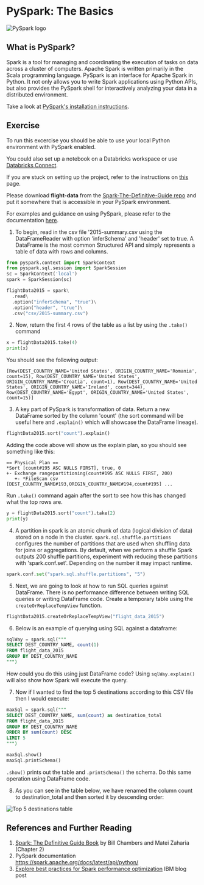 # PySpark: The Basics

![PySpark logo](https://miro.medium.com/max/800/1*VNdaFCkls0gyJR0ddP1PCQ.png "PySpark logo")

## What is PySpark?

Spark is a tool for managing and coordinating the execution of tasks on data across a cluster of computers. Apache Spark is written primarily in the Scala programming language. PySpark is an interface for Apache Spark in Python. It not only allows you to write Spark applications using Python APIs, but also provides the PySpark shell for interactively analyzing your data in a distributed environment.

Take a look at [PySpark's installation instructions](https://spark.apache.org/docs/latest/api/python/getting_started/install.html "PySpark's Installation Instructions").

## Exercise
To run this excercise you should be able to use your local Python environment with PySpark enabled.

You could also set up a notebook on a Databricks workspace or use [Databricks Connect](https://docs.databricks.com/dev-tools/databricks-connect.html).

If you are stuck on setting up the project, refer to the instructions on [this](https://github.com/databricks/Spark-The-Definitive-Guide "this") page.

Please download **flight-data** from the [Spark-The-Definitive-Guide repo](https://github.com/databricks/Spark-The-Definitive-Guide/tree/master/data/flight-data) and put it somewhere that is accessible in your PySpark environment.

For examples and guidance on using PySpark, please refer to the documentation [here](https://spark.apache.org/docs/latest/api/python/reference/api/pyspark.sql.SparkSession.html).

1) To begin, read in the csv file '2015-summary.csv using the DataFrameReader with option 'inferSchema' and 'header' set to true. A DataFrame is the most common Structured API and simply represents a table of data with rows and columns.

```python
from pyspark.context import SparkContext
from pyspark.sql.session import SparkSession
sc = SparkContext('local')
spark = SparkSession(sc)

flightData2015 = spark\
  .read\
  .option("inferSchema", "true")\
  .option("header", "true")\
  .csv("csv/2015-summary.csv")
```

2) Now, return the first 4 rows of the table as a list by using the `.take()` command

```python
x = flightData2015.take(4)
print(x)
```
You should see the following output:

    [Row(DEST_COUNTRY_NAME='United States', ORIGIN_COUNTRY_NAME='Romania', count=15), Row(DEST_COUNTRY_NAME='United States', ORIGIN_COUNTRY_NAME='Croatia', count=1), Row(DEST_COUNTRY_NAME='United States', ORIGIN_COUNTRY_NAME='Ireland', count=344), Row(DEST_COUNTRY_NAME='Egypt', ORIGIN_COUNTRY_NAME='United States', count=15)]

3) A key part of PySpark is transformation of data. Return a new DataFrame sorted by the column 'count' (the sort command will be useful here and `.explain()` which will showcase the DataFrame lineage).

```python
flightData2015.sort("count").explain()
```

Adding the code above will show us the explain plan, so you should see something like this:

    == Physical Plan ==
    *Sort [count#195 ASC NULLS FIRST], true, 0
    +- Exchange rangepartitioning(count#195 ASC NULLS FIRST, 200)
       +- *FileScan csv [DEST_COUNTRY_NAME#193,ORIGIN_COUNTRY_NAME#194,count#195] ...

Run `.take()` command again after the sort to see how this has changed what the top rows are.

```python
y = flightData2015.sort("count").take(2)
print(y)
```

4) A partition in spark is an atomic chunk of data (logical division of data) stored on a node in the cluster. `spark.sql.shuffle.partitions` configures the number of partitions that are used when shuffling data for joins or aggregations. By default, when we perform a shuffle Spark outputs 200 shuffle partitions, experiment with reducing these partitions with 'spark.conf.set'. Depending on the number it may impact runtime.

```python
spark.conf.set("spark.sql.shuffle.partitions", "5")
```

5) Next, we are going to look at how to run SQL queries against DataFrame. There is no performance difference between writing SQL queries or writing DataFrame code. Create a temporary table using the `createOrReplaceTempView` function.

```python
flightData2015.createOrReplaceTempView("flight_data_2015")
```

6) Below is an example of querying using SQL against a dataframe:

```sql
sqlWay = spark.sql("""
SELECT DEST_COUNTRY_NAME, count(1)
FROM flight_data_2015
GROUP BY DEST_COUNTRY_NAME
""")
```

How could you do this using just DataFrame code? Using `sqlWay.explain()` will also show how Spark will execute the query.

7) Now if I wanted to find the top 5 destinations according to this CSV file then I would execute:

```sql
maxSql = spark.sql("""
SELECT DEST_COUNTRY_NAME, sum(count) as destination_total
FROM flight_data_2015
GROUP BY DEST_COUNTRY_NAME
ORDER BY sum(count) DESC
LIMIT 5
""")

maxSql.show()
maxSql.printSchema()
```

`.show()` prints out the table and `.printSchema()` the schema. Do this same operation using DataFrame code.

8) As you can see in the table below, we have renamed the column count to destination_total and then sorted it by descending order:

![Top 5 destinations table](https://i.ibb.co/9NhNKQH/countries-table.png "Top 5 destinations table")

## References and Further Reading

1. [Spark: The Definitive Guide Book](https://www.oreilly.com/library/view/spark-the-definitive/9781491912201/ "Spark: The Definitive Guide") by Bill Chambers and Matei Zaharia (Chapter 2)
2. PySpark documentation https://spark.apache.org/docs/latest/api/python/
3. [Explore best practices for Spark performance optimization](https://developer.ibm.com/blogs/spark-performance-optimization-guidelines/ "Explore best practices for Spark performance optimization") IBM blog post
